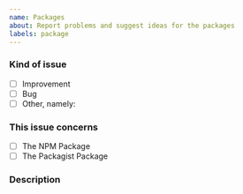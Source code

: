 ```yaml
---
name: Packages
about: Report problems and suggest ideas for the packages
labels: package
---
```


<!-- Before opening a new issue search for duplicate or closed issues -->


### Kind of issue <!-- Change the one that applies to `[x]`  -->
  - [ ] Improvement
  - [ ] Bug
  - [ ] Other, namely:

### This issue concerns <!-- Change the one that applies to `[x]`  -->
  - [ ] The NPM Package
  - [ ] The Packagist Package

### Description


<!--
Anything relevant, for example:
  - For bugs: "Steps to reproduce" and "Expected behavior"
  - For improvements: An example of a use case
  - Package issues: Version information
    - For JavaScript/NodeJS: $ node --version
    - For PHP/Packagist: $ composer --version
  - etc.
-->
